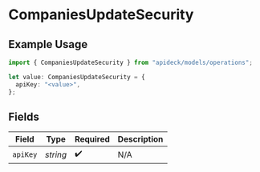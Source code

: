 # CompaniesUpdateSecurity

## Example Usage

```typescript
import { CompaniesUpdateSecurity } from "apideck/models/operations";

let value: CompaniesUpdateSecurity = {
  apiKey: "<value>",
};
```

## Fields

| Field              | Type               | Required           | Description        |
| ------------------ | ------------------ | ------------------ | ------------------ |
| `apiKey`           | *string*           | :heavy_check_mark: | N/A                |